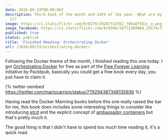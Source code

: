 ```yaml
---
date: 2016-09-23T00:00:00Z
description: Third book of the month and 24th of the year. What are my thoughts about
  it?
image: https://c1.staticflickr.com/9/8279/29287312352_795a8f361c_o.png
image_facebook: https://c1.staticflickr.com/9/8394/28771369964_29174cf13f_o.png
published: true
status: publish
title: 'Finished Reading: Orchestrating Docker'
url: /2016/09/23/orchestrating-docker/
---
```


Following the Docker theme of the month, I finished reading this one today. I got [Orchestrating Docker](https://www.packtpub.com/virtualization-and-cloud/orchestrating-docker) for free as part of the [Free Forever Learning](https://www.packtpub.com/packt/offers/free-learning) initiative by Packtpub, basically you could get a free book every day, you just have to claim it.

{% twitter oembed https://twitter.com/mariocarrion/status/779294387348135936 %}

Having read the Docker Manning books before this one really raised the bar for me, this book does includes some interesting things to consider like introducing [etcd](https://coreos.com/etcd/docs/latest/docker_guide.html) and the explicit concept of [ambassador containers](https://docs.docker.com/engine/admin/ambassador_pattern_linking/) but that's pretty much it.

The good thing is that I didn't have to spend too much time reading it, it's a quick read.

